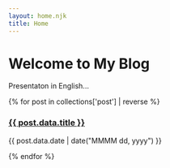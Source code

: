 ```yaml
---
layout: home.njk
title: Home
---
```


# Welcome to My Blog

Presentaton in English...

{% for post in collections['post'] | reverse %}
  <a href="{{ post.url }}">
    <h3>{{ post.data.title }}</h3>
  </a>
    <time>{{ post.data.date | date("MMMM dd, yyyy") }}</time>

{% endfor %}

